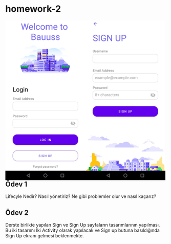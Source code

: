 # homework-2

<img src="https://github.com/MrNirva/Patika-Pazarama-Bootcamp-Week-2-Task/blob/main/ss_1.jpg" align="left" height="500" width="250" >
<img src="https://github.com/MrNirva/Patika-Pazarama-Bootcamp-Week-2-Task/blob/main/ss_2.jpg" align="left" height="500" width="250" >

## Ödev 1 

Lifecyle Nedir? Nasıl yönetiriz? Ne gibi problemler olur ve nasıl kaçarız?

## Ödev 2

Derste birlikte yapılan Sign ve Sign Up sayfaların tasarımlarının yapılması. Bu iki tasarımı İki Activity olarak yapılacak ve Sign up butuna basıldığında Sign Up ekranı gelmesi beklenmekte.
